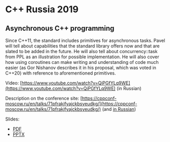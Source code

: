 # C++ Russia 2019

## Asynchronous C++ programming

Since C++11, the standard includes primitives for asynchronous tasks. Pavel will tell about capabilities that the standard library offers now and that are slated to be added in the future. He will also tell about concurrency::task from PPL as an illustration for possible implementation. He will also cover how using coroutines can make writing and understanding of code much easier (as Gor Nishanov describes it in his proposal, which was voted in C++20) with reference to aforementioned primitives.

Video: [https://www.youtube.com/watch?v=QiPGfYLq9WE](https://www.youtube.com/watch?v=QiPGfYLq9WE) (in Russian)

Description on the conference site:
[https://cppconf-moscow.ru/en/talks/71pfrakjfyajckbsyeudkg/](https://cppconf-moscow.ru/en/talks/71pfrakjfyajckbsyeudkg/) (and [in Russian](https://cppconf-moscow.ru/talks/71pfrakjfyajckbsyeudkg/))

Slides:
* [PDF](Asynchronous%20programming%20in%20C++%20RUS.pdf)
* [PPTX](Asynchronous%20programming%20in%20C++%20RUS.pptx)
